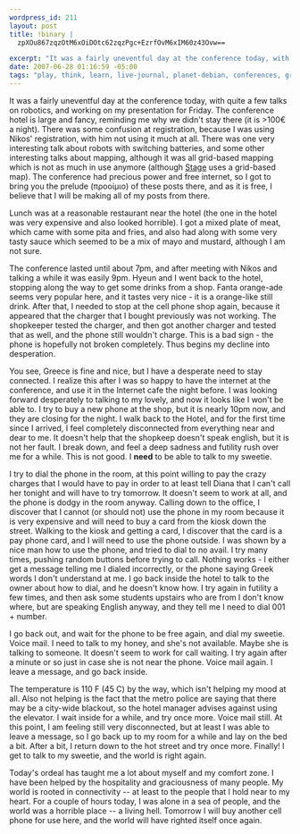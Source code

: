 ```yaml
--- 
wordpress_id: 211
layout: post
title: !binary |
  zpXOu867zqzOtM6xOiDOtc62zqzPgc+EzrfOvM6xIM60z43Ovw==

excerpt: "It was a fairly uneventful day at the conference today, with quite a few talks on robotics, and working on my presentation for Friday.  The conference hotel is large and fancy, reminding me why we didn't stay there (it is &gt;100\xE2\x82\xAC a night).  There was some confusion at registration, because I was using Nikos' registration, with him not using it much at all."
date: 2007-06-28 01:16:59 -05:00
tags: "play, think, learn, live-journal, planet-debian, conferences, greece, travel, \xCE\xB5\xCE\xBB\xCE\xBB\xCE\xAC\xCF\x82, cell-phones, connectedness"
---
```

It was a fairly uneventful day at the conference today, with quite a few talks on robotics, and working on my presentation for Friday.  The conference hotel is large and fancy, reminding me why we didn't stay there (it is &gt;100€ a night).  There was some confusion at registration, because I was using Nikos' registration, with him not using it much at all.  There was one very interesting talk about robots with switching batteries, and some other interesting talks about mapping, although it was all grid-based mapping which is not as much in use anymore (although <a href="http://playerstage.sf.net">Stage</a> uses a grid-based map).  The conference had precious power and free internet, so I got to bring you the prelude (προοίμιο) of these posts there, and as it is free, I believe that I will be making all of my posts from there.

Lunch was at a reasonable restaurant near the hotel (the one in the hotel was very expensive and also looked horrible).  I got a mixed plate of meat, which came with some pita and fries, and also had along with some very tasty sauce which seemed to be a mix of mayo and mustard, although I am not sure.

The conference lasted until about 7pm, and after meeting with Nikos and talking a while it was easily 9pm.  Hyeun and I went back to the hotel, stopping along the way to get some drinks from a shop.   Fanta orange-ade seems very popular here, and it tastes very nice - it is a orange-like still drink.  After that, I needed to stop at the cell phone shop again, because it appeared that the charger that I bought previously was not working.  The shopkeeper tested the charger, and then got another charger and tested that as well, and the phone still wouldn't charge.  This is a bad sign - the phone is hopefully not broken completely.  Thus begins my decline into desperation.

You see, Greece is fine and nice, but I have a desperate need to stay connected.  I realize this after I was so happy to have the internet at the conference, and use it in the Internet cafe the night before.  I was looking forward desperately to talking to my lovely, and now it looks like I won't be able to.  I try to buy a new phone at the shop, but it is nearly 10pm now, and they are closing for the night.  I walk back to the Hotel, and for the first time since I arrived, I feel completely disconnected from everything near and dear to me.  It doesn't help that the shopkeep doesn't speak english, but it is not her fault.  I break down, and feel a deep sadness and futility rush over me for a while.  This is not good.  I <strong>need</strong> to be able to talk to my sweetie.

I try to dial the phone in the room, at this point willing to pay the crazy charges that I would have to pay in order to at least tell Diana that I can't call her tonight and will have to try tomorrow.  It doesn't seem to work at all, and the phone is dodgy in the room anyway.  Calling down to the office, I discover that I cannot (or should not) use the phone in my room because it is very expensive and will need to buy a card from the kiosk down the street.   Walking to the kiosk and getting a card, I discover that the card is a pay phone card, and I will need to use the phone outside.  I was shown by a nice man how to use the phone, and tried to dial to no avail.  I try many times, pushing random buttons before trying to call.  Nothing works - I either get a message telling me I dialed incorrectly, or the phone saying Greek words I don't understand at me.  I go back inside the hotel to talk to the owner about how to dial, and he doesn't know how.  I try again in futility a few times, and then ask some students upstairs who are from I don't know where, but are speaking English anyway, and they tell me I need to dial 001 + number.

I go back out, and wait for the phone to be free again, and dial my sweetie.  Voice mail.  I need to talk to my honey, and she's not available.  Maybe she is talking to someone.  It doesn't seem to work for call waiting.  I try again after a minute or so just in case she is not near the phone.  Voice mail again.  I leave a message, and go back inside.

The temperature is 110 F (45 C) by the way, which isn't helping my mood at all.  Also not helping is the fact that the metro police are saying that there may be a city-wide blackout, so the hotel manager advises against using the elevator.  I wait inside for a while, and try once more.  Voice mail still.  At this point, I am feeling still very disconnected, but at least I was able to leave a message, so I go back up to my room for a while and lay on the bed a bit.  After a bit, I return down to the hot street and try once more.  Finally!  I get to talk to my sweetie, and the world is right again.

Today's ordeal has taught me a lot about myself and my comfort zone.  I have been helped by the hospitality and graciousness of many people.  My world is rooted in connectivity -- at least to the people that I hold near to my heart.  For a couple of hours today, I was alone in a sea of people, and the world was a horrible place -- a living hell.  Tomorrow I will buy another cell phone for use here, and the world will have righted itself once again.
